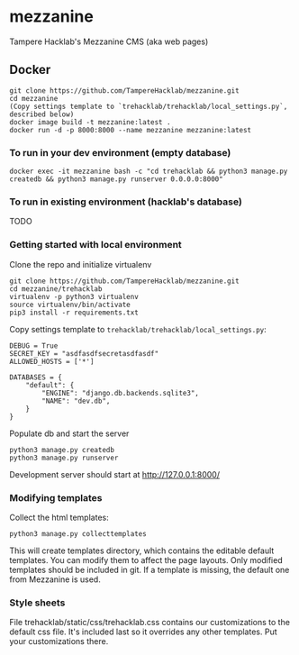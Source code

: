 # mezzanine

Tampere Hacklab's Mezzanine CMS (aka web pages)

## Docker ##

```
git clone https://github.com/TampereHacklab/mezzanine.git
cd mezzanine
(Copy settings template to `trehacklab/trehacklab/local_settings.py`, described below)
docker image build -t mezzanine:latest .
docker run -d -p 8000:8000 --name mezzanine mezzanine:latest
```

### To run in your dev environment (empty database) ###

```
docker exec -it mezzanine bash -c "cd trehacklab && python3 manage.py createdb && python3 manage.py runserver 0.0.0.0:8000"
```

### To run in existing environment (hacklab's database) ###

TODO

### Getting started with local environment

Clone the repo and initialize virtualenv
```
git clone https://github.com/TampereHacklab/mezzanine.git
cd mezzanine/trehacklab
virtualenv -p python3 virtualenv
source virtualenv/bin/activate
pip3 install -r requirements.txt
```

Copy settings template to `trehacklab/trehacklab/local_settings.py`:

```
DEBUG = True
SECRET_KEY = "asdfasdfsecretasdfasdf"
ALLOWED_HOSTS = ['*']

DATABASES = {
    "default": {
        "ENGINE": "django.db.backends.sqlite3",
        "NAME": "dev.db",
    }
}
```

Populate db and start the server
```
python3 manage.py createdb
python3 manage.py runserver
```
Development server should start at http://127.0.0.1:8000/

### Modifying templates

Collect the html templates:

```
python3 manage.py collecttemplates
```

This will create templates directory, which contains the editable
default templates. You can modify them to affect the page
layouts. Only modified templates should be included in git.
If a template is missing, the default one from Mezzanine is
used.


### Style sheets

File trehacklab/static/css/trehacklab.css contains our customizations
to the default css file. It's included last so it overrides any other
templates. Put your customizations there.

